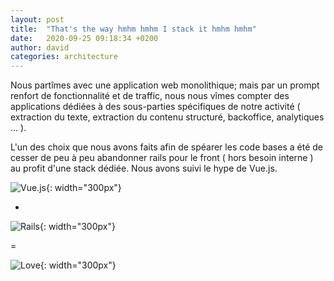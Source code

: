 ```yaml
---
layout: post
title:  "That's the way hmhm hmhm I stack it hmhm hmhm"
date:   2020-09-25 09:18:34 +0200
author: david
categories: architecture
---
```



Nous partîmes avec une application web monolithique; mais par un prompt renfort de fonctionnalité et de traffic, nous nous vîmes compter des applications dédiées à des sous-parties spécifiques de notre activité ( extraction du texte, extraction du contenu structuré, backoffice, analytiques ... ).

L'un des choix que nous avons faits afin de spéarer les code bases a été de cesser de peu à peu abandonner rails pour le front ( hors besoin interne ) au profit d'une stack dédiée.
Nous avons suivi le hype de Vue.js. 



![Vue.js](https://miro.medium.com/max/855/1*Kd7mrwqmrzyAudv8tS-OdQ.png){: width="300px"}

+

![Rails](https://upload.wikimedia.org/wikipedia/commons/thumb/6/62/Ruby_On_Rails_Logo.svg/1200px-Ruby_On_Rails_Logo.svg.png){: width="300px"}

=

![Love](https://media.istockphoto.com/photos/neon-heart-on-brick-wall-picture-id848235926?k=6&m=848235926&s=612x612&w=0&h=resOh2Qt0_wYIOoLGcbnGtu_rXw5Dkp_IsqrerWzWCQ=){: width="300px"}